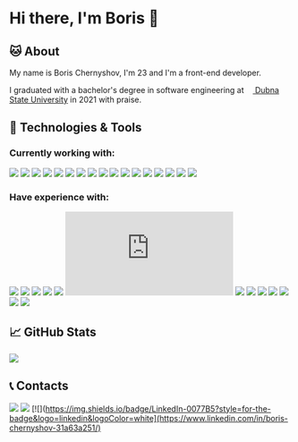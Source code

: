 # Hi there, I'm Boris 👋

## 🐱 About

My name is Boris Chernyshov, I'm 23 and I'm a front-end developer.

I graduated with a bachelor's degree in software engineering at [<img src="https://uni-dubna.ru/favicon.png" width="12" height="12"> Dubna State University](https://uni-dubna.ru/) in 2021 with praise.
## 🔧 Technologies & Tools

### Currently working with:
![](https://img.shields.io/badge/React-Hooks%20|%20HOC-00ADD8?logo=react)
![](https://img.shields.io/badge/Redux-Redux_Toolkit-593D88?logo=redux)
![](https://img.shields.io/badge/React_Router-CA4245?style=flat&logo=react-router&logoColor=white)
![](https://img.shields.io/badge/Gatsby-663399?style=flat&logo=gatsby&logoColor=white)
![](https://img.shields.io/badge/NextJS-bf009f?style=flat)
![](https://img.shields.io/badge/SingleSPA-0013bf?style=flat)
![](https://img.shields.io/badge/Material--UI-0081CB?logo=material-ui)
![](https://img.shields.io/badge/TypeScript-4^-3178C6?style=flat&logo=typescript)
![](https://img.shields.io/badge/SASS-CC6699?style=flat&logo=sass&logoColor=white)
![](https://img.shields.io/badge/ECMAScript-6^-F7DF1E?style=flat&logo=javascript)
![](https://img.shields.io/badge/Docker-2496ED?style=flat&logo=docker&logoColor=white)
![](https://img.shields.io/badge/Docker--Compose-2496ED?style=flat&logo=docker&logoColor=white)
![](https://img.shields.io/badge/GitLab%20CI-330F63?style=flat&logo=gitlab&logoColor=white)
![](https://img.shields.io/badge/GitHub%20Actions-100000?style=flat&logo=github&logoColor=white)
![](https://img.shields.io/badge/Shell_Script-121011?style=flat&logo=gnu-bash&logoColor=white)
![](https://badges.aleen42.com/src/eslint.svg)
![](https://badges.aleen42.com/src/jest_1.svg)
### Have experience with:

![](https://img.shields.io/badge/MySQL-336791?style=flat&logo=mysql&logoColor=white)
![](https://img.shields.io/badge/SQLite-336791?style=flat&logo=sqlite&logoColor=white)
![](https://img.shields.io/badge/Bootstrap-4^-563D7C?logo=bootstrap)
![](https://img.shields.io/badge/.NET-Core%20|%20Framework-512BD4?style=flat&logo=.net)
![](https://img.shields.io/badge/C%23-7^-239120?style=flat&logo=C-Sharp)
![](https://img.shields.io/badge/NodeJS-14^-239120?style=flat&logo=node.js)
![](https://img.shields.io/badge/ExpressJS-F7DF1E?style=flat)
![](https://img.shields.io/badge/HTML-5-fa4700?style=flat&logo=html5)
![](https://img.shields.io/badge/CSS-3-003efa?style=flat&logo=css3)
![](https://img.shields.io/badge/Python-3^-3776AB?style=flat&logo=python)
![](https://badges.aleen42.com/src/webpack.svg)
![](https://badges.aleen42.com/src/photoshop.svg)
![](https://badges.aleen42.com/src/illustrator.svg)

## 📈 GitHub Stats

<a href="https://github.com/fvrrrn/fvrrrn">
  <img align="center" src="https://github-readme-stats.vercel.app/api/top-langs/?username=fvrrrn&hide=html&title_color=ffffff" />
</a>

## 📞 Contacts
[![](https://img.shields.io/badge/send%20message-2CA5E0?style=for-the-badge&logo=telegram&logoColor=white)](https://t.me/fvrrrn)
[![](https://img.shields.io/badge/write%20e--mail-D14836?style=for-the-badge&logo=gmail&logoColor=white)](mailto:boris.chernystrand@gmail.com)
[![](https://img.shields.io/badge/LinkedIn-0077B5?style=for-the-badge&logo=linkedin&logoColor=white](https://www.linkedin.com/in/boris-chernyshov-31a63a251/)

